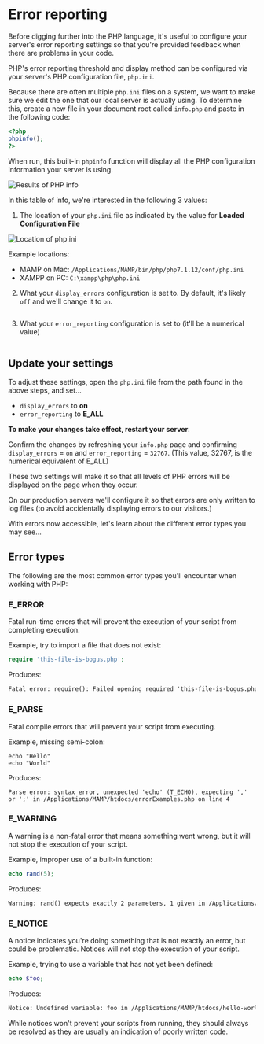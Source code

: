# Error reporting
Before digging further into the PHP language, it's useful to configure your server's error reporting settings so that you're provided feedback when there are problems in your code.

PHP's error reporting threshold and display method can be configured via your server's PHP configuration file, `php.ini`.

Because there are often multiple `php.ini` files on a system, we want to make sure we edit the one that our local server is actually using. To determine this, create a new file in your document root called `info.php` and paste in the following code:

```php
<?php
phpinfo();
?>
```

When run, this built-in `phpinfo` function will display all the PHP configuration information your server is using.

<img src='https://s3.amazonaws.com/making-the-internet/php-local-phpinfo@2x.png' style='max-width:852px;' alt='Results of PHP info'>

In this table of info, we're interested in the following 3 values:

1) The location of your `php.ini` file as indicated by the value for **Loaded Configuration File**

<img src='https://s3.amazonaws.com/making-the-internet/php-php-info-ini-location@2x.png' style='max-width:1004px;' alt='Location of php.ini'>

Example locations:
* MAMP on Mac: `/Applications/MAMP/bin/php/php7.1.12/conf/php.ini`
* XAMPP on PC: `C:\xampp\php\php.ini`


2) What your `display_errors` configuration is set to. By default, it's likely `off` and we'll change it to `on`.

<img src='https://s3.amazonaws.com/making-the-internet/php-php-info-display_errors@2x.png' style='max-width:700px;' alt=''>

3) What your `error_reporting` configuration is set to (it'll be a numerical value)

<img src='https://s3.amazonaws.com/making-the-internet/php-php-info-error_reporting@2x.png' style='max-width:700px;' alt=''>


## Update your settings
To adjust these settings, open the `php.ini` file from the path found in the above steps, and set...

+ `display_errors` to **on**
+ `error_reporting` to **E_ALL**

**To make your changes take effect, restart your server**.

Confirm the changes by refreshing your `info.php` page and confirming `display_errors` = `on` and `error_reporting` = `32767`. (This value, 32767, is the numerical equivalent of E_ALL)

These two settings will make it so that all levels of PHP errors will be displayed on the page when they occur.

On our production servers we'll configure it so that errors are only written to log files (to avoid accidentally displaying errors to our visitors.)

With errors now accessible, let's learn about the different error types you may see...

## Error types
The following are the most common error types you'll encounter when working with PHP:

### E_ERROR
Fatal run-time errors that will prevent the execution of your script from completing execution.

Example, try to import a file that does not exist:
```php
require 'this-file-is-bogus.php';
```

Produces:
```xml
Fatal error: require(): Failed opening required 'this-file-is-bogus.php' (include_path='.:/Applications/MAMP/bin/php/php7.1.0/lib/php') in /Applications/MAMP/htdocs/hello-world/errorExamples.php on line 3
```

### E_PARSE
Fatal compile errors that will prevent your script from executing.

Example, missing semi-colon:
```
echo "Hello"
echo "World"
```

Produces:
```
Parse error: syntax error, unexpected 'echo' (T_ECHO), expecting ',' or ';' in /Applications/MAMP/htdocs/errorExamples.php on line 4
```


### E_WARNING
A warning is a non-fatal error that means something went wrong, but it will not stop the execution of your script.

Example, improper use of a built-in function:
```php
echo rand(5);
```

Produces:
```xml
Warning: rand() expects exactly 2 parameters, 1 given in /Applications/MAMP/htdocs/hello-world/errorExamples.php on line 3
```


### E_NOTICE
A notice indicates you're doing something that is not exactly an error, but could be problematic. Notices will not stop the execution of your script.

Example, trying to use a variable that has not yet been defined:
```php
echo $foo;
```

Produces:
```xml
Notice: Undefined variable: foo in /Applications/MAMP/htdocs/hello-world/errorExamples.php on line 3
```

While notices won't prevent your scripts from running, they should always be resolved as they are usually an indication of poorly written code.
